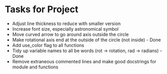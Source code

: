 # Tasks for Project
* Adjust line thickness to reduce with smaller version
* Increase font size, especially astronomical symbol
* Move curved arrow to go around axis outside the circle
* Make rotational axis end at the outside of the circle (not inside) - Done
* Add use_color flag to all functions 
* Tidy up variable names to all be words (rot -> rotation, rad -> radians) - Done
* Remove extraneous commented lines and make good docstrings for module and functions